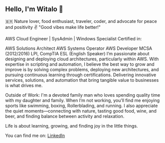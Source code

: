 ## Hello, I'm Witalo 👋
🇧🇷 Nature lover, food enthusiast, traveler, coder, and advocate for peace and positivity ✌️
"Good vibes make life better!"

AWS Cloud Engineer | SysAdmin | Windows Specialist
Certified in:

AWS Solutions Architect
AWS Systems Operator
AWS Developer
MCSA (2012/2016)
LPI, CompTIA
ESL (English Speaker)
I’m passionate about designing and deploying cloud architectures, particularly within AWS. With expertise in scripting and automation, I believe the best way to grow and improve is by solving complex problems, deploying new architectures, and pursuing continuous learning through certifications. Delivering innovative services, solutions, and automation that bring tangible value to businesses is what drives me.

Outside of Work:
I'm a devoted family man who loves spending quality time with my daughter and family. When I’m not working, you’ll find me enjoying sports like swimming, boxing, Rollerblading, and running. I also appreciate the quiet moments—connecting with nature, tasting good food, wine, and beer, and finding balance between activity and relaxation.

Life is about learning, growing, and finding joy in the little things.

You can find me on:
[LinkedIn](<https://www.linkedin.com/in/witaloandrade/>)

